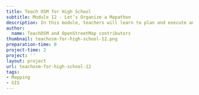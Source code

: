 ```yaml
---
title: Teach OSM for High School
subtitle: Module 12 - Let’s Organize a Mapathon
description: In this module, teachers will learn to plan and execute an in class mapathon.  Resources will be provided including a suggested workflow for pre, during and post mapathon activities.
author:
  name: TeachOSM and OpenStreetMap contributors
thumbnail: teachosm-for-high-school-12.png
preparation-time: 0
project-time: 2
project: ''
layout: project
url: teachosm-for-high-school-12
tags:
- Mapping
- GIS
---
```


